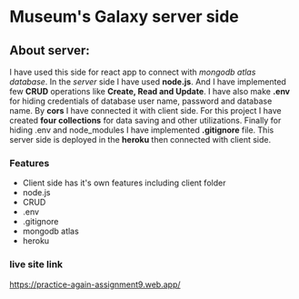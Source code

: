 # Museum's Galaxy server side

## About server:
I have used this side for react app to connect with _mongodb atlas database_. In the _server_ side I have used **node.js**. And I have implemented few **CRUD** operations like **Create, Read and Update**. I have also make **.env** for hiding credentials of database user name, password and database name. By **cors** I have connected it with client side. For this project I have created **four collections** for data saving and other utilizations. Finally for hiding .env and node_modules I have implemented **.gitignore** file. This server side is deployed in the **heroku** then connected with client side. 

### Features
* Client side has it's own features including client folder
* node.js
* CRUD
* .env
* .gitignore
* mongodb atlas 
* heroku

### live site link
<https://practice-again-assignment9.web.app/>
